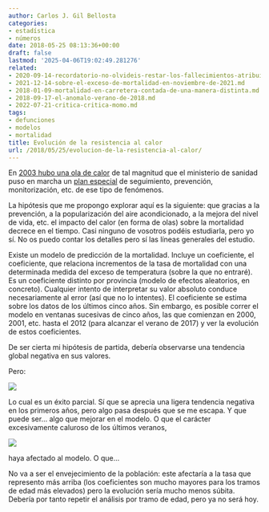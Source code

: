 ```yaml
---
author: Carlos J. Gil Bellosta
categories:
- estadística
- números
date: 2018-05-25 08:13:36+00:00
draft: false
lastmod: '2025-04-06T19:02:49.281276'
related:
- 2020-09-14-recordatorio-no-olvideis-restar-los-fallecimientos-atribuibles-al-calor-en-la-estimacion-del-efecto-de-la-segunda-ola.md
- 2021-12-14-sobre-el-exceso-de-mortalidad-en-noviembre-de-2021.md
- 2018-01-09-mortalidad-en-carretera-contada-de-una-manera-distinta.md
- 2018-09-17-el-anomalo-verano-de-2018.md
- 2022-07-21-critica-critica-momo.md
tags:
- defunciones
- modelos
- mortalidad
title: Evolución de la resistencia al calor
url: /2018/05/25/evolucion-de-la-resistencia-al-calor/
---
```


En [2003 hubo una ola de calor](https://es.wikipedia.org/wiki/Ola_de_calor_en_Europa_en_2003) de tal magnitud que el ministerio de sanidad puso en marcha un [plan especial](https://www.msssi.gob.es/ciudadanos/saludAmbLaboral/planAltasTemp/2017/Plan_nacional_actuaciones_preventivas.htm) de seguimiento, prevención, monitorización, etc. de ese tipo de fenómenos.

La hipótesis que me propongo explorar aquí es la siguiente: que gracias a la prevención, a la popularización del aire acondicionado, a la mejora del nivel de vida, etc. el impacto del calor (en forma de olas) sobre la mortalidad decrece en el tiempo. Casi ninguno de vosotros podéis estudiarla, pero yo sí. No os puedo contar los detalles pero sí las líneas generales del estudio.

Existe un modelo de predicción de la mortalidad. Incluye un coeficiente, el coeficiente, que relaciona incrementos de la tasa de mortalidad con una determinada medida del exceso de temperatura (sobre la que no entraré). Es un coeficiente distinto por provincia (modelo de efectos aleatorios, en concreto). Cualquier intento de interpretar su valor absoluto conduce necesariamente al error (así que no lo intentes). El coeficiente se estima sobre los datos de los últimos cinco años. Sin embargo, es posible correr el modelo en ventanas sucesivas de cinco años, las que comienzan en 2000, 2001, etc. hasta el 2012 (para alcanzar el verano de 2017) y ver la evolución de estos coeficientes.

De ser cierta mi hipótesis de partida, debería observarse una tendencia global negativa en sus valores.

Pero:

![](/wp-uploads/2018/05/coeficientes_mortalidad.png#center)


Lo cual es un éxito parcial. Sí que se aprecia una ligera tendencia negativa en los primeros años, pero algo pasa después que se me escapa. Y que puede ser... algo que mejorar en el modelo. O que el carácter excesivamente caluroso de los últimos veranos,

![](/wp-uploads/2018/05/temperaturas_verano.png#center)


haya afectado al modelo. O que...

No va a ser el envejecimiento de la población: este afectaría a la tasa que represento más arriba (los coeficientes son mucho mayores para los tramos de edad más elevados) pero la evolución sería mucho menos súbita. Debería por tanto repetir el análisis por tramo de edad, pero ya no será hoy.